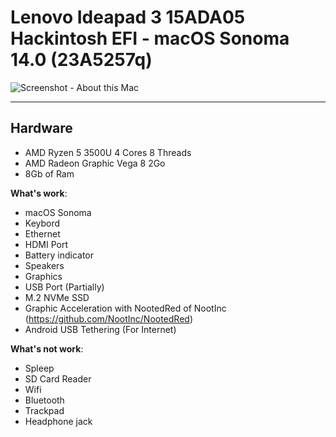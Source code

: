 # Lenovo Ideapad 3 15ADA05 Hackintosh EFI - macOS Sonoma 14.0 (23A5257q)

![Screenshot - About this Mac](/showcase.png)

---


## Hardware

- AMD Ryzen 5 3500U 4 Cores 8 Threads
- AMD Radeon Graphic Vega 8 2Go
- 8Gb of Ram

**What's work**:

- macOS Sonoma
- Keybord
- Ethernet
- HDMI Port
- Battery indicator
- Speakers
- Graphics
- USB Port (Partially)
- M.2 NVMe SSD
- Graphic Acceleration with NootedRed of NootInc
(https://github.com/NootInc/NootedRed)
- Android USB Tethering (For Internet)

**What's not work**:

- Spleep
- SD Card Reader
- Wifi
- Bluetooth
- Trackpad
- Headphone jack

